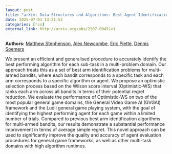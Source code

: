 ```yaml
---
layout: post
title: "arXiv: Data Structures and Algorithms: Best Agent Identification for General Game Playing"
date: 2025-07-03 13:21:53 
categories: [rss]
external_link: http://arxiv.org/abs/2507.00451v1
---
```


**Authors:** [Matthew Stephenson](https://dblp.uni-trier.de/search?q=Matthew+Stephenson), [Alex Newcombe](https://dblp.uni-trier.de/search?q=Alex+Newcombe), [Eric Piette](https://dblp.uni-trier.de/search?q=Eric+Piette), [Dennis Soemers](https://dblp.uni-trier.de/search?q=Dennis+Soemers)

We present an efficient and generalised procedure to accurately identify the
best performing algorithm for each sub-task in a multi-problem domain. Our
approach treats this as a set of best arm identification problems for
multi-armed bandits, where each bandit corresponds to a specific task and each
arm corresponds to a specific algorithm or agent. We propose an optimistic
selection process based on the Wilson score interval (Optimistic-WS) that ranks
each arm across all bandits in terms of their potential regret reduction. We
evaluate the performance of Optimistic-WS on two of the most popular general
game domains, the General Video Game AI (GVGAI) framework and the Ludii general
game playing system, with the goal of identifying the highest performing agent
for each game within a limited number of trials. Compared to previous best arm
identification algorithms for multi-armed bandits, our results demonstrate a
substantial performance improvement in terms of average simple regret. This
novel approach can be used to significantly improve the quality and accuracy of
agent evaluation procedures for general game frameworks, as well as other
multi-task domains with high algorithm runtimes.
